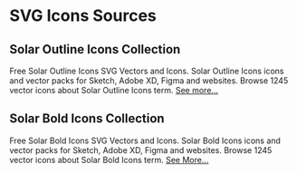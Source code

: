 # SVG Icons Sources

## Solar Outline Icons Collection

Free Solar Outline Icons SVG Vectors and Icons. Solar Outline Icons icons and vector packs for Sketch, Adobe XD, Figma and websites. Browse 1245 vector icons about Solar Outline Icons term. [See more...](https://www.svgrepo.com/collection/solar-outline-icons/)


## Solar Bold Icons Collection

Free Solar Bold Icons SVG Vectors and Icons. Solar Bold Icons icons and vector packs for Sketch, Adobe XD, Figma and websites. Browse 1245 vector icons about Solar Bold Icons term. [See More...](https://www.svgrepo.com/collection/solar-bold-icons)